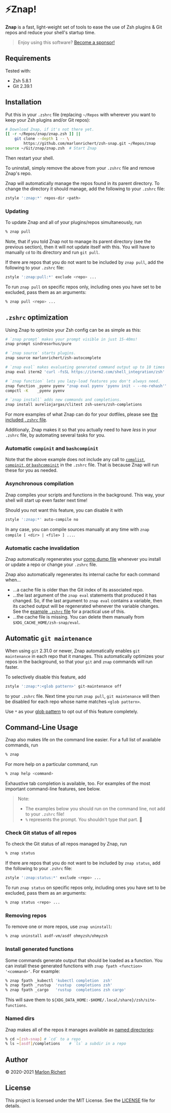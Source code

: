 # ⚡️Znap!
**Znap** is a fast, light-weight set of tools to ease the use of Zsh plugins &
Git repos and reduce your shell's startup time.

> Enjoy using this software? [Become a sponsor!](https://github.com/sponsors/marlonrichert)

## Requirements
Tested with:
* Zsh 5.8.1
* Git 2.39.1

## Installation
Put this in your `.zshrc` file (replacing `~/Repos` with wherever you want to
keep your Zsh plugins and/or Git repos):
```sh
# Download Znap, if it's not there yet.
[[ -r ~/Repos/znap/znap.zsh ]] ||
    git clone --depth 1 -- \
        https://github.com/marlonrichert/zsh-snap.git ~/Repos/znap
source ~/Git/znap/znap.zsh  # Start Znap
```
Then restart your shell.

To uninstall, simply remove the above from your `.zshrc` file and remove Znap's repo.

Znap will automatically manage the repos found in its parent directory.  To change the directory it should manage, add
the following to your `.zshrc` file:
```sh
zstyle ':znap:*' repos-dir <path>
```

### Updating
To update Znap and all of your plugins/repos simultaneously, run
```sh
% znap pull
```

Note, that if you told Znap not to manage its parent directory (see the previous section), then it will not update
itself with this.  You will have to manually `cd` to its directory and run `git pull`.

If there are repos that you do not want to be included by `znap pull`, add the following to your `.zshrc` file:
```sh
zstyle ':znap:pull:*' exclude <repo> ...
```

To run `znap pull` on specific repos only, including ones you have set to be excluded, pass them as an arguments:
```sh
% znap pull <repo> ...
```

## `.zshrc` optimization
Using Znap to optimize your Zsh config can be as simple as this:
```sh
# `znap prompt` makes your prompt visible in just 15-40ms!
znap prompt sindresorhus/pure

# `znap source` starts plugins.
znap source marlonrichert/zsh-autocomplete

# `znap eval` makes evaluating generated command output up to 10 times faster.
znap eval iterm2 'curl -fsSL https://iterm2.com/shell_integration/zsh'

# `znap function` lets you lazy-load features you don't always need.
znap function _pyenv pyenv "znap eval pyenv 'pyenv init - --no-rehash'"
compctl -K    _pyenv pyenv

# `znap install` adds new commands and completions.
znap install aureliojargas/clitest zsh-users/zsh-completions
```

For more examples of what Znap can do for your dotfiles, please see [the included `.zshrc`
file](.zshrc).

Additionaly, Znap makes it so that you actually need to have _less_ in your `.zshrc` file, by
automating several tasks for you.

### Automatic `compinit` and `bashcompinit`
Note that the above example does not include any call to
[`complist`](http://zsh.sourceforge.net/Doc/Release/Zsh-Modules.html#The-zsh_002fcomplist-Module),
[`compinit`, or
`bashcompinit`](http://zsh.sourceforge.net/Doc/Release/Completion-System.html#Initialization) in
the `.zshrc` file. That is because Znap will run these for you as needed.

### Asynchronous compilation
Znap compiles your scripts and functions in the background. This way, your shell will start up even
faster next time!

Should you not want this feature, you can disable it with
```sh
zstyle ':znap:*' auto-compile no
```

In any case, you can compile sources manually at any time with
`znap compile [ <dir> | <file> ] ...`.

### Automatic cache invalidation
Znap automatically regenerates your [comp dump
file](http://zsh.sourceforge.net/Doc/Release/Completion-System.html#Use-of-compinit) whenever you
install or update a repo or change your `.zshrc` file.

Znap also automatically regenerates its internal cache for each command when…
* …a cache file is older than the Git index of its associated repo.
* …the last argument of the `znap eval` statements that produced it has changed. So, if the last
  argument to `znap eval` contains a variable, then its cached output will be regenerated whenever
  the variable changes. See the [example `.zshrc` file](.zshrc) for a practical use of this.
* …the cache file is missing. You can delete them manually from `$XDG_CACHE_HOME/zsh-snap/eval`.

## Automatic `git maintenance`
When using `git` 2.31.0 or newer, Znap automatically enables `git maintenance` in each repo that it
manages. This automatically optimizes your repos in the background, so that your `git` and `znap`
commands will run faster.

To selectively disable this feature, add
```sh
zstyle ':znap:*:<glob pattern>' git-maintenance off
```
to your `.zshrc` file. Next time you run `znap pull`, `git maintenance` will then be disabled for
each repo whose name matches `<glob pattern>`.

Use `*` as your [glob
pattern](https://zsh.sourceforge.io/Doc/Release/Expansion.html#Filename-Generation) to opt out of
this feature completely.

## Command-Line Usage
Znap also makes life on the command line easier.  For a full list of available commands, run
```sh
% znap
```
For more help on a particular command, run
```sh
% znap help <command>
```
Exhaustive tab completion is available, too.  For examples of the most important command-line features, see below.

> Note:
> * The examples below you should run on the command line, not add to your `.zshrc` file!
> * `%` represents the prompt.  You shouldn't type that part.  🙂

### Check Git status of all repos
To check the Git status of all repos managed by Znap, run
```sh
% znap status
```

If there are repos that you do not want to be included by `znap status`, add the following to your `.zshrc` file:
```sh
zstyle ':znap:status:*' exclude <repo> ...
```

To run `znap status` on specific repos only, including ones you have set to be excluded, pass them as an arguments:
```sh
% znap status <repo> ...
```

### Removing repos
To remove one or more repos, use `znap uninstall`:
```sh
% znap uninstall asdf-vm/asdf ohmyzsh/ohmyzsh
```

### Install generated functions
Some commands generate output that should be loaded as a function.  You can install these generated functions with
`znap fpath <function> '<command>'`.  For example:
```sh
% znap fpath _kubectl 'kubectl completion  zsh'
% znap fpath _rustup  'rustup  completions zsh'
% znap fpath _cargo   'rustup  completions zsh cargo'
```

This will save them to `${XDG_DATA_HOME:-$HOME/.local/share}/zsh/site-functions`.

### Named dirs
Znap makes all of the repos it manages available as [named
directories](http://zsh.sourceforge.net/Doc/Release/Expansion.html#Filename-Expansion):
```sh
% cd ~[zsh-snap] # `cd` to a repo
% ls ~[asdf]/completions    # `ls` a subdir in a repo
```

## Author
© 2020-2021 [Marlon Richert](https://github.com/marlonrichert)

## License
This project is licensed under the MIT License. See the [LICENSE](LICENSE) file for details.
